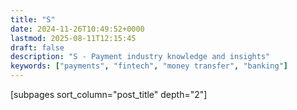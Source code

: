 ```yaml
---
title: "S"
date: 2024-11-26T10:49:52+0000
lastmod: 2025-08-11T12:15:45
draft: false
description: "S - Payment industry knowledge and insights"
keywords: ["payments", "fintech", "money transfer", "banking"]
---
```


[subpages sort_column="post_title" depth="2"]